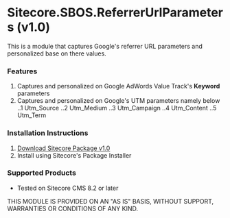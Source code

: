 # Sitecore.SBOS.ReferrerUrlParameters (v1.0)
This is a module that captures Google's referrer URL parameters and personalized base on there values.

### Features

1. Captures and personalized on Google AdWords Value Track's **Keyword** parameters 
2. Captures and personalized on Google's UTM parameters namely below
  ..1 Utm_Source
  ..2 Utm_Medium
  ..3 Utm_Campaign
  ..4 Utm_Content
  ..5 Utm_Term

### Installation Instructions

1. [Download Sitecore Package v1.0](https://github.com/raseniero/Sitecore.SBOS.ReferrerUrlParameters)
2. Install using Sitecore's Package Installer

### Supported Products
+ Tested on Sitecore CMS 8.2 or later

THIS MODULE IS PROVIDED ON AN "AS IS" BASIS, WITHOUT SUPPORT, WARRANTIES OR CONDITIONS OF ANY KIND.
